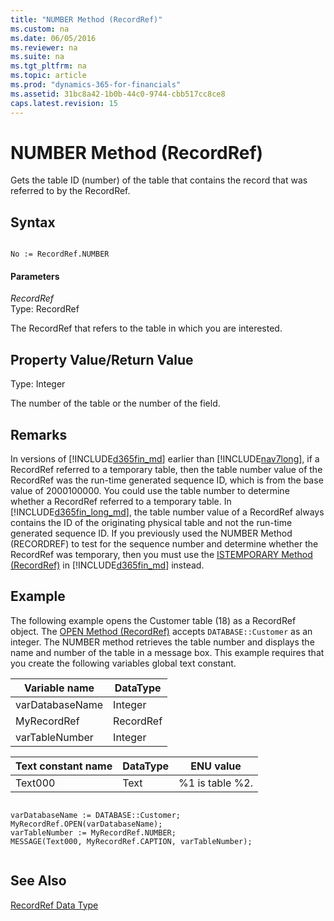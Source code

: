 ```yaml
---
title: "NUMBER Method (RecordRef)"
ms.custom: na
ms.date: 06/05/2016
ms.reviewer: na
ms.suite: na
ms.tgt_pltfrm: na
ms.topic: article
ms.prod: "dynamics-365-for-financials"
ms.assetid: 31bc8a42-1b0b-44c0-9744-cbb517cc8ce8
caps.latest.revision: 15
---
```

# NUMBER Method (RecordRef)
Gets the table ID \(number\) of the table that contains the record that was referred to by the RecordRef.  
  
## Syntax  
  
```  
  
No := RecordRef.NUMBER  
```  
  
#### Parameters  
 *RecordRef*  
 Type: RecordRef  
  
 The RecordRef that refers to the table in which you are interested.  
  
## Property Value/Return Value  
 Type: Integer  
  
 The number of the table or the number of the field.  
  
## Remarks  
 In versions of [!INCLUDE[d365fin_md](../includes/d365fin_md.md)] earlier than [!INCLUDE[nav7long](../includes/nav7long_md.md)], if a RecordRef referred to a temporary table, then the table number value of the RecordRef was the run-time generated sequence ID, which is from the base value of 2000100000. You could use the table number to determine whether a RecordRef referred to a temporary table. In [!INCLUDE[d365fin_long_md](../includes/d365fin_long_md.md)], the table number value of a RecordRef always contains the ID of the originating physical table and not the run-time generated sequence ID. If you previously used the NUMBER Method \(RECORDREF\) to test for the sequence number and determine whether the RecordRef was temporary, then you must use the [ISTEMPORARY Method \(RecordRef\)](devenv-ISTEMPORARY-Method-RecordRef.md) in [!INCLUDE[d365fin_md](../includes/d365fin_md.md)] instead.  
  
## Example  
 The following example opens the Customer table \(18\) as a RecordRef object. The [OPEN Method \(RecordRef\)](devenv-OPEN-Method-RecordRef.md) accepts `DATABASE::Customer` as an integer. The NUMBER method retrieves the table number and displays the name and number of the table in a message box. This example requires that you create the following variables global text constant.  
  
|Variable name|DataType|  
|-------------------|--------------|  
|varDatabaseName|Integer|  
|MyRecordRef|RecordRef|  
|varTableNumber|Integer|  
  
|Text constant name|DataType|ENU value|  
|------------------------|--------------|---------------|  
|Text000|Text|%1 is table %2.|  
  
```  
  
varDatabaseName := DATABASE::Customer;  
MyRecordRef.OPEN(varDatabaseName);  
varTableNumber := MyRecordRef.NUMBER;  
MESSAGE(Text000, MyRecordRef.CAPTION, varTableNumber);  
  
```  
  
## See Also  
 [RecordRef Data Type](RecordRef-Data-Type.md)